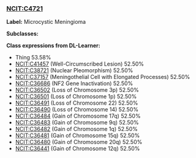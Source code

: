 
### [NCIT:C4721](http://purl.obolibrary.org/obo/NCIT_C4721)
**Label:** Microcystic Meningioma

**Subclasses:** 

**Class expressions from DL-Learner:**

- Thing 53.58%
- [NCIT:C41457](http://purl.obolibrary.org/obo/NCIT_C41457) (Well-Circumscribed Lesion) 52.50%
- [NCIT:C38721](http://purl.obolibrary.org/obo/NCIT_C38721) (Nuclear Pleomorphism) 52.50%
- [NCIT:C37157](http://purl.obolibrary.org/obo/NCIT_C37157) (Meningothelial Cell with Elongated Processes) 52.50%
- [NCIT:C36686](http://purl.obolibrary.org/obo/NCIT_C36686) (NF2 Gene Inactivation) 52.50%
- [NCIT:C36502](http://purl.obolibrary.org/obo/NCIT_C36502) (Loss of Chromosome 3p) 52.50%
- [NCIT:C36501](http://purl.obolibrary.org/obo/NCIT_C36501) (Loss of Chromosome 1p) 52.50%
- [NCIT:C36491](http://purl.obolibrary.org/obo/NCIT_C36491) (Loss of Chromosome 22) 52.50%
- [NCIT:C36490](http://purl.obolibrary.org/obo/NCIT_C36490) (Loss of Chromosome 14) 52.50%
- [NCIT:C36484](http://purl.obolibrary.org/obo/NCIT_C36484) (Gain of Chromosome 17q) 52.50%
- [NCIT:C36483](http://purl.obolibrary.org/obo/NCIT_C36483) (Gain of Chromosome 9q) 52.50%
- [NCIT:C36482](http://purl.obolibrary.org/obo/NCIT_C36482) (Gain of Chromosome 1q) 52.50%
- [NCIT:C36481](http://purl.obolibrary.org/obo/NCIT_C36481) (Gain of Chromosome 15q) 52.50%
- [NCIT:C36480](http://purl.obolibrary.org/obo/NCIT_C36480) (Gain of Chromosome 20q) 52.50%
- [NCIT:C36441](http://purl.obolibrary.org/obo/NCIT_C36441) (Gain of Chromosome 12q) 52.50%



